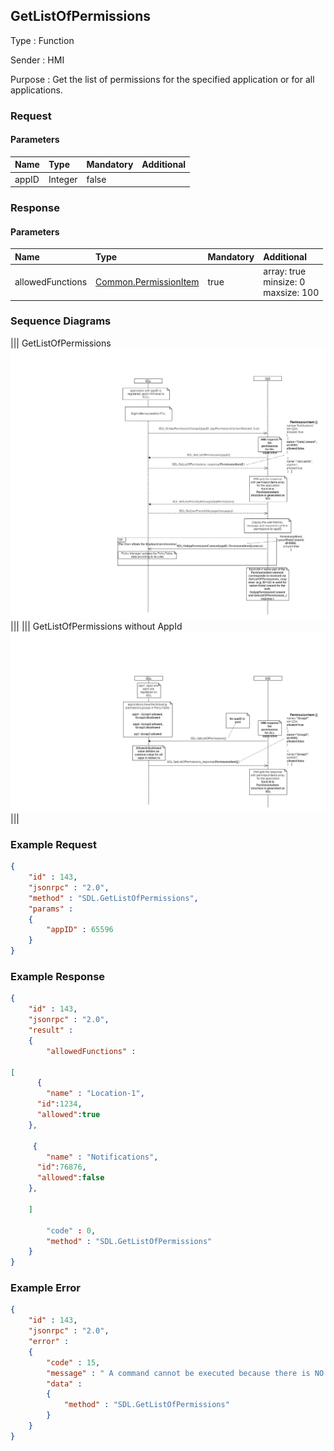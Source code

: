 ## GetListOfPermissions

Type
: Function

Sender
: HMI

Purpose
: Get the list of permissions for the specified application or for all applications.

### Request

#### Parameters

|Name|Type|Mandatory|Additional|
|:---|:---|:--------|:---------|
|appID|Integer|false||

### Response

#### Parameters

|Name|Type|Mandatory|Additional|
|:---|:---|:--------|:---------|
|allowedFunctions|[Common.PermissionItem](../../Common/Structs/index.md#permissionitem)|true|array: true<br>minsize: 0<br>maxsize: 100|

### Sequence Diagrams
|||
GetListOfPermissions
![GetListOfPermissions](./assets/GetListOfPermissions.jpg)
|||
|||
GetListOfPermissions without AppId
![GetListOfPermissions](./assets/GetListOfPermissionsNoId.jpg)
|||

### Example Request

```json
{
	"id" : 143,
	"jsonrpc" : "2.0",
	"method" : "SDL.GetListOfPermissions",
	"params" :
	{
		"appID" : 65596
	}
}
```
### Example Response

```json
{
	"id" : 143,
	"jsonrpc" : "2.0",
	"result" :
	{
		"allowedFunctions" :

[
      {
		"name" : "Location-1",
      "id":1234,
      "allowed":true
	},

     {
		"name" : "Notifications",
      "id":76876,
      "allowed":false
	},

    ]

		"code" : 0,
		"method" : "SDL.GetListOfPermissions"
	}
}
```

### Example Error

```json
{
	"id" : 143,
	"jsonrpc" : "2.0",
	"error" :
	{
		"code" : 15,
		"message" : " A command cannot be executed because there is NO specified 				with appID application registered ",
		"data" :
		{
			"method" : "SDL.GetListOfPermissions"
		}
	}
}
```
